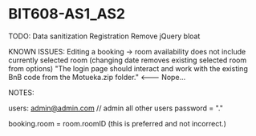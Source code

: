 # BIT608-AS1_AS2
TODO:
Data sanitization
Registration
Remove jQuery bloat

KNOWN ISSUES:
Editing a booking -> room availability does not include currently selected room (changing date removes existing selected room from options)
"The login page should interact and work with the existing BnB code from the Motueka.zip folder." <--- Nope...


NOTES:

users:
admin@admin.com // admin
all other users password = "."

booking.room = room.roomID (this is preferred and not incorrect.)
